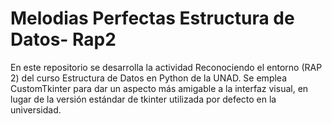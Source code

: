 # Melodias Perfectas Estructura de Datos- Rap2
En este repositorio se desarrolla la actividad Reconociendo el entorno (RAP 2) del curso Estructura de Datos en Python de la UNAD. Se emplea CustomTkinter para dar un aspecto más amigable a la interfaz visual, en lugar de la versión estándar de tkinter utilizada por defecto en la universidad.
